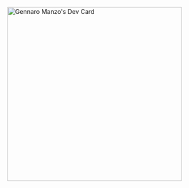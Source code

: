
<a href="https://app.daily.dev/gennaromanzo"><img src="https://api.daily.dev/devcards/9594684296424ad8a3b0562c5934ee67.png?r=c3l" width="400" alt="Gennaro Manzo's Dev Card"/></a>
